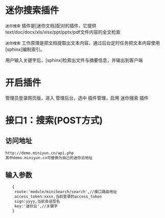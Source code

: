 # 迷你搜索插件

`迷你搜索` 插件是[迷你文档]配对的插件，它提供text/doc/docx/xls/xlsx/ppt/pptx/pdf文件内容的全文检索

`迷你搜索` 工作原理是把文档提取出文本内容，通过后台定时任务把文本内容使用[sphinx]编制索引。

用户输入关键字后，[sphinx]检索出文件与摘要信息，并输出到客户端


# 开启插件

管理员登录网页版，进入 管理后台，选中 插件管理，启用 迷你搜索 插件

# 接口1：搜索(POST方式)
## 访问地址

```html
http://demo.miniyun.cn/api.php
其中demo.miniyun.cn可替换为自己的迷你云地址

```

## 输入参数
```html
   {
    route:'module/miniSearch/search',//接口路由地址
    access_token:xxxx,当前登录的access_token
    sign:yyyy,当前会话签名
    key:'迷你云',//关键字 
   }
  ```